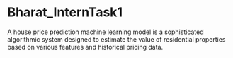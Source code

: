 # Bharat_InternTask1
A house price prediction machine learning model is a sophisticated algorithmic system designed to estimate the value of residential properties based on various features and historical pricing data.
